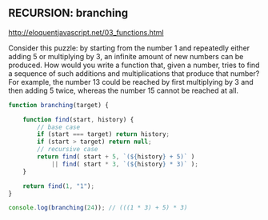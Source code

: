 ## RECURSION: branching

http://eloquentjavascript.net/03_functions.html

Consider this puzzle: by starting from the number 1 and repeatedly
either adding 5 or multiplying by 3, an infinite amount of new numbers
can be produced. How would you write a function that, given a number,
tries to find a sequence of such additions and multiplications that
produce that number? For example, the number 13 could be reached by
first multiplying by 3 and then adding 5 twice, whereas the number
15 cannot be reached at all.



```js
function branching(target) {

    function find(start, history) {
        // base case
        if (start === target) return history;
        if (start > target) return null;
        // recursive case
        return find( start + 5, `(${history} + 5)` )
            || find( start * 3, `(${history} * 3)` );
    }

    return find(1, "1");
}

console.log(branching(24)); // (((1 * 3) + 5) * 3)
```
